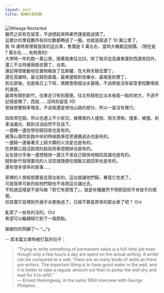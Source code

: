 ```yaml
---
layout: post
title: 輪轉的里程數
---
```

![Mileage Restarted](http://blog.chage.cc/images/mileage-restarted.jpg)  
雖然之前有在留意，不過想起來時果然還是跑過頭了。  
這累計的里程數所有的位數都轉過了一圈，也就是超過了 10 萬公里了。  
我 18 歲時家裡幫我買的這台車，售價是 5 萬左右，當時大概都這個價。（現在是 7 萬左右……有夠貴的）  
大學時一年約跑一萬公里，隨著我東征北討。除了每天從高雄東邊到西邊來回外，還三不五時被我騎去墾丁、台南。  
還記得很衝動地在置物箱放了瓦斯罐，在大熱天騎去墾丁。  
還在高雄時，最北騎到嘉義、最東邊騎到佳樂水、最南是到墾丁。  
到北部後，也是每日上下班，偶爾會跑個淡水基隆。不過倒是沒有留意里程數增長的速度。  
最南有騎到新竹，往東走只有到基隆，往北有騎到比淡水後面一點的地方，不過不記得是哪了，西就……沒特別留意 XD  
曾經想要騎車環島，不過我還是很怕山路的部分，所以一直沒有實行。  

因為常在騎，所以也遇上不少狀況，被橋車的人撞倒、雨天滑倒、撞車、被撞、剎車油漏光、騎到沒油自然不在話下。  
一邊睡一邊從學校騎回家也是有的。  
被落山風吹到路中央的時候跑車從旁邊飆過去也是有的。  
一邊騎一邊看著天上超大顆的火流星也是有的。  
在屏鵝公路沒路燈的路段把車燈關掉也是有的。  
女友提分手後一邊想騎快一邊又不准自己騎快地騎回高雄也是有的。  
騎到新竹發現要找的人沒空就隨便吃個飯又跑回來也是有的。  
還有很多很多的故事……  

家裡的人曾經想要我去買台新的，這台就讓他們騎，畢竟它也老了。  
可是我寧可新的給他們騎也不肯將這台讓出去。  
不知道這樣是不是叫做「對它有感情了」，就是有種雖然不明原因但不肯放手的感覺。  
但其實它從裡到外幾乎全都換過了。已經不算是原來的那台車了吧？ Orz  

亂寫了一些有的沒的。Orz  
希望可以繼續騎它到下一個原點。  

謝謝你的照顧了～ ^__^y  

--
寫本篇文章時被打氣的句子：
> “Trying to write something of permanent value is a full-time job even though only a few hours a day are spent on the actual writing. A writer can be compared to a well. There are as many kinds of wells as there are writers. The important thing is to have good water in the well, and it is better to take a regular amount out than to pump the well dry and wait for it to refill.”  
>  —	Ernest Hemingway, in the same 1954 interview with George Plimpton.
